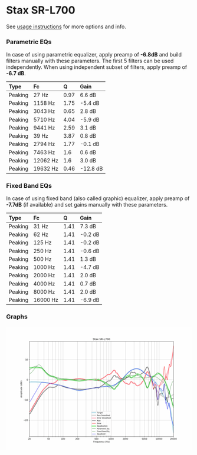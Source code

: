 # Stax SR-L700
See [usage instructions](https://github.com/jaakkopasanen/AutoEq#usage) for more options and info.

### Parametric EQs
In case of using parametric equalizer, apply preamp of **-6.8dB** and build filters manually
with these parameters. The first 5 filters can be used independently.
When using independent subset of filters, apply preamp of **-6.7 dB**.

| Type    | Fc       |    Q | Gain     |
|:--------|:---------|:-----|:---------|
| Peaking | 27 Hz    | 0.97 | 6.6 dB   |
| Peaking | 1158 Hz  | 1.75 | -5.4 dB  |
| Peaking | 3043 Hz  | 0.65 | 2.8 dB   |
| Peaking | 5710 Hz  | 4.04 | -5.9 dB  |
| Peaking | 9441 Hz  | 2.59 | 3.1 dB   |
| Peaking | 39 Hz    | 3.87 | 0.8 dB   |
| Peaking | 2794 Hz  | 1.77 | -0.1 dB  |
| Peaking | 7463 Hz  | 1.6  | 0.6 dB   |
| Peaking | 12062 Hz | 1.6  | 3.0 dB   |
| Peaking | 19632 Hz | 0.46 | -12.8 dB |

### Fixed Band EQs
In case of using fixed band (also called graphic) equalizer, apply preamp of **-7.7dB**
(if available) and set gains manually with these parameters.

| Type    | Fc       |    Q | Gain    |
|:--------|:---------|:-----|:--------|
| Peaking | 31 Hz    | 1.41 | 7.3 dB  |
| Peaking | 62 Hz    | 1.41 | -0.2 dB |
| Peaking | 125 Hz   | 1.41 | -0.2 dB |
| Peaking | 250 Hz   | 1.41 | -0.6 dB |
| Peaking | 500 Hz   | 1.41 | 1.3 dB  |
| Peaking | 1000 Hz  | 1.41 | -4.7 dB |
| Peaking | 2000 Hz  | 1.41 | 2.0 dB  |
| Peaking | 4000 Hz  | 1.41 | 0.7 dB  |
| Peaking | 8000 Hz  | 1.41 | 2.0 dB  |
| Peaking | 16000 Hz | 1.41 | -6.9 dB |

### Graphs
![](./Stax%20SR-L700.png)